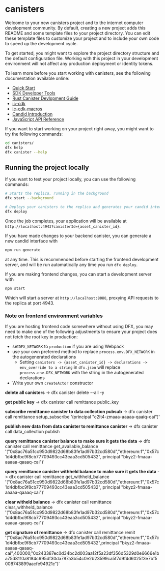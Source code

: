 # canisters

Welcome to your new canisters project and to the internet computer development community. By default, creating a new project adds this README and some template files to your project directory. You can edit these template files to customize your project and to include your own code to speed up the development cycle.

To get started, you might want to explore the project directory structure and the default configuration file. Working with this project in your development environment will not affect any production deployment or identity tokens.

To learn more before you start working with canisters, see the following documentation available online:

- [Quick Start](https://internetcomputer.org/docs/quickstart/quickstart-intro)
- [SDK Developer Tools](https://internetcomputer.org/docs/developers-guide/sdk-guide)
- [Rust Canister Devlopment Guide](https://internetcomputer.org/docs/rust-guide/rust-intro)
- [ic-cdk](https://docs.rs/ic-cdk)
- [ic-cdk-macros](https://docs.rs/ic-cdk-macros)
- [Candid Introduction](https://internetcomputer.org/docs/candid-guide/candid-intro)
- [JavaScript API Reference](https://erxue-5aaaa-aaaab-qaagq-cai.raw.icp0.io)

If you want to start working on your project right away, you might want to try the following commands:

```bash
cd canisters/
dfx help
dfx canister --help
```

## Running the project locally

If you want to test your project locally, you can use the following commands:

```bash
# Starts the replica, running in the background
dfx start --background

# Deploys your canisters to the replica and generates your candid interface
dfx deploy
```

Once the job completes, your application will be available at `http://localhost:4943?canisterId={asset_canister_id}`.

If you have made changes to your backend canister, you can generate a new candid interface with

```bash
npm run generate
```

at any time. This is recommended before starting the frontend development server, and will be run automatically any time you run `dfx deploy`.

If you are making frontend changes, you can start a development server with

```bash
npm start
```

Which will start a server at `http://localhost:8080`, proxying API requests to the replica at port 4943.

### Note on frontend environment variables

If you are hosting frontend code somewhere without using DFX, you may need to make one of the following adjustments to ensure your project does not fetch the root key in production:

- set`DFX_NETWORK` to `production` if you are using Webpack
- use your own preferred method to replace `process.env.DFX_NETWORK` in the autogenerated declarations
  - Setting `canisters -> {asset_canister_id} -> declarations -> env_override to a string` in `dfx.json` will replace `process.env.DFX_NETWORK` with the string in the autogenerated declarations
- Write your own `createActor` constructor

<!--  -->

<!-- commands -->

**delete all canisters** -> dfx canister delete --all -y

**get public key** -> dfx canister call remittance public_key

**subscribe remittance canister to data collection pubsub** -> dfx canister call remittance setup_subscribe '(principal "c2lt4-zmaaa-aaaaa-qaaiq-cai")'

**publish new data from data canister to remittance canister** -> dfx canister call data_collection publish

**query remittance canister balance to make sure it gets the data** -> dfx canister call remittance get_available_balance '("0x8ac76a51cc950d9822d68b83fe1ad97b32cd580d","ethereum:1","0x57c1d4dbfbc9f8cb77709493cc43eaa3cd505432", principal "bkyz2-fmaaa-aaaaa-qaaaq-cai")'

**query remittance canister withheld balance to make sure it gets the data** -> dfx canister call remittance get_withheld_balance '("0x8ac76a51cc950d9822d68b83fe1ad97b32cd580d","ethereum:1","0x57c1d4dbfbc9f8cb77709493cc43eaa3cd505432", principal "bkyz2-fmaaa-aaaaa-qaaaq-cai")'

**clear witheld balance** -> dfx canister call remittance clear_withheld_balance '("0x8ac76a51cc950d9822d68b83fe1ad97b32cd580d","ethereum:1","0x57c1d4dbfbc9f8cb77709493cc43eaa3cd505432", principal "bkyz2-fmaaa-aaaaa-qaaaq-cai")'

**get signature of remittance** -> dfx canister call remittance remit '("0x8ac76a51cc950d9822d68b83fe1ad97b32cd580d","ethereum:1","0x57c1d4dbfbc9f8cb77709493cc43eaa3cd505432",principal "bkyz2-fmaaa-aaaaa-qaaaq-cai",400000,"0x243387ec0d34bc2d003aa12f5a23df356d5329d0e6666e1ba75d8110a8184c695df30da787a3b54c0e2b23599ca5f7d9f4d6025f3e7bf5008743899aacfe94921c")'
